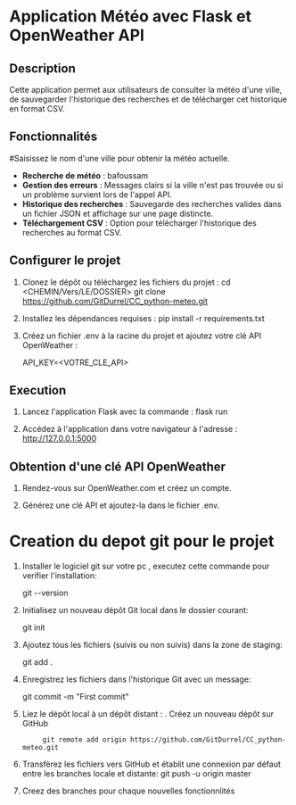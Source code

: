 # Application Météo avec Flask et OpenWeather API

## Description
Cette application permet aux utilisateurs de consulter la météo d'une ville, de sauvegarder l'historique des recherches et de télécharger cet historique en format CSV.

## Fonctionnalités
#Saisissez le nom d'une ville pour obtenir la météo actuelle.
- **Recherche de météo** : bafoussam
- **Gestion des erreurs** : Messages clairs si la ville n'est pas trouvée ou si un problème survient lors de l'appel API.
- **Historique des recherches** : Sauvegarde des recherches valides dans un fichier JSON et affichage sur une page distincte.
- **Téléchargement CSV** : Option pour télécharger l'historique des recherches au format CSV.

## Configurer le projet
1. Clonez le dépôt ou téléchargez les fichiers du projet :
    cd <CHEMIN/Vers/LE/DOSSIER>
    git clone https://github.com/GitDurrel/CC_python-meteo.git

2. Installez les dépendances requises :
    pip install -r requirements.txt

3. Créez un fichier .env à la racine du projet et ajoutez votre clé API OpenWeather :
    
    API_KEY=<VOTRE_CLE_API>

## Execution
1. Lancez l'application Flask avec la commande :
        flask run 

2. Accédez à l'application dans votre navigateur à l'adresse : http://127.0.0.1:5000

## Obtention d'une clé API OpenWeather
1. Rendez-vous sur OpenWeather.com et créez un compte.

2. Générez une clé API et ajoutez-la dans le fichier .env.

# Creation du depot git pour le projet
1. Installer le logiciel git sur votre pc , executez cette commande pour verifier l'installation:

    git --version

2. Initialisez un nouveau dépôt Git local dans le dossier courant:

    git init

3. Ajoutez tous les fichiers (suivis ou non suivis) dans la zone de staging:

    git add .

4. Enregistrez les fichiers dans l'historique Git avec un message:

    git commit -m "First commit"

5. Liez le dépôt local à un dépôt distant :
    . Créez un nouveau dépôt sur GitHub 

            git remote add origin https://github.com/GitDurrel/CC_python-meteo.git

6. Transfèrez les fichiers vers GitHub et établit une connexion par défaut entre les branches locale et distante:
    git push -u origin master

7. Creez des branches pour chaque nouvelles fonctionnlités 
